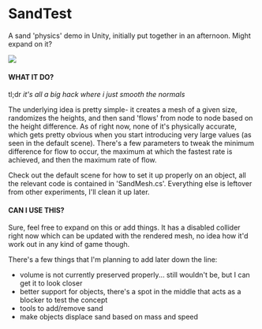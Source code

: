 # SandTest
A sand 'physics' demo in Unity, initially put together in an afternoon. Might expand on it?

<img src = "http://www.synert.co.uk/images/code/sand.png"/>

#### WHAT IT DO?
tl;dr *it's all a big hack where i just smooth the normals*

The underlying idea is pretty simple- it creates a mesh of a given size, randomizes the heights, and then sand 'flows' from node to node based on the height difference. As of right now, none of it's physically accurate, which gets pretty obvious when you start introducing very large values (as seen in the default scene). There's a few parameters to tweak the minimum difference for flow to occur, the maximum at which the fastest rate is achieved, and then the maximum rate of flow.

Check out the default scene for how to set it up properly on an object, all the relevant code is contained in 'SandMesh.cs'. Everything else is leftover from other experiments, I'll clean it up later.

#### CAN I USE THIS?
Sure, feel free to expand on this or add things. It has a disabled collider right now which can be updated with the rendered mesh, no idea how it'd work out in any kind of game though. 

There's a few things that I'm planning to add later down the line:
- volume is not currently preserved properly... still wouldn't be, but I can get it to look closer
- better support for objects, there's a spot in the middle that acts as a blocker to test the concept
- tools to add/remove sand
- make objects displace sand based on mass and speed